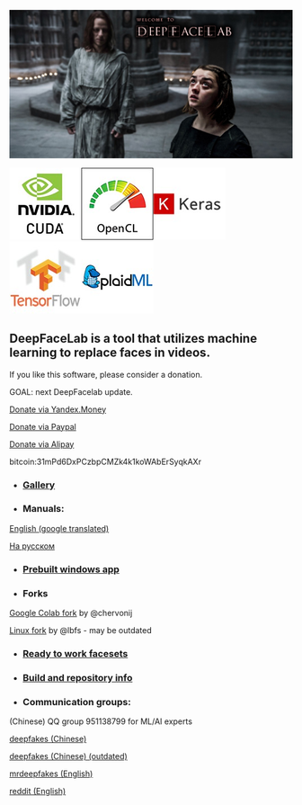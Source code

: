 ![](doc/DFL_welcome.jpg)

![](doc/logo_cuda.jpg)![](doc/logo_opencl.jpg)![](doc/logo_keras.jpg)![](doc/logo_tensorflow.jpg)![](doc/logo_plaidml.jpg)

## **DeepFaceLab** is a tool that utilizes machine learning to replace faces in videos.

If you like this software, please consider a donation.

GOAL: next DeepFacelab update.

[Donate via Yandex.Money](https://money.yandex.ru/to/41001142318065)

[Donate via Paypal](https://www.paypal.com/cgi-bin/webscr?cmd=_s-xclick&hosted_button_id=KK5ZCH4JXWMQS&source=url)

[Donate via Alipay](https://i.loli.net/2019/01/13/5c3ae3829809f.jpg)

bitcoin:31mPd6DxPCzbpCMZk4k1koWAbErSyqkAXr

- ### [Gallery](doc/gallery/doc_gallery.md)

- ### Manuals:

[English (google translated)](doc/manual_en_google_translated.pdf)

[На русском](doc/manual_ru.pdf)

- ### [Prebuilt windows app](doc/doc_prebuilt_windows_app.md)

- ### Forks

[Google Colab fork](https://github.com/chervonij/DFL-Colab) by @chervonij

[Linux fork](https://github.com/lbfs/DeepFaceLab_Linux) by @lbfs - may be outdated

- ### [Ready to work facesets](doc/doc_ready_to_work_facesets.md)

- ### [Build and repository info](doc/doc_build_and_repository_info.md)

- ### Communication groups:

(Chinese) QQ group 951138799 for ML/AI experts

[deepfakes (Chinese)](https://deepfakescn.com)

[deepfakes (Chinese) (outdated) ](https://deepfakes.com.cn/)

[mrdeepfakes (English)](https://mrdeepfakes.com/forums/)

[reddit (English)](https://www.reddit.com/r/GifFakes/new/)